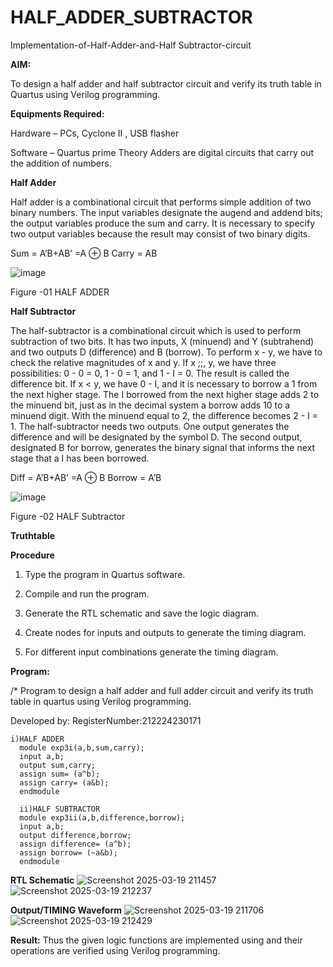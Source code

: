 # HALF_ADDER_SUBTRACTOR

Implementation-of-Half-Adder-and-Half Subtractor-circuit

**AIM:**

To design a half adder and half subtractor circuit and verify its truth table in Quartus using Verilog programming.

**Equipments Required:**

Hardware – PCs, Cyclone II , USB flasher 

Software – Quartus prime Theory Adders are digital circuits that carry out the addition of numbers.

**Half Adder**

Half adder is a combinational circuit that performs simple addition of two binary numbers. The input variables designate the augend and addend bits; the output variables produce the sum and carry. It is necessary to specify two output variables because the result may consist of two binary digits.

Sum = A’B+AB’ =A ⊕ B Carry = AB

![image](https://github.com/naavaneetha/HALF_ADDER_SUBTRACTOR/assets/154305477/bd4a0b2c-cdbc-4184-ab08-81578f121e1f)

Figure -01 HALF ADDER

**Half Subtractor**

The half-subtractor is a combinational circuit which is used to perform subtraction of two bits. It has two inputs, X (minuend) and Y (subtrahend) and two outputs D (difference) and B (borrow). To perform x - y, we have to check the relative magnitudes of x and y. If x ;;, y, we have three possibilities: 0 - 0 = 0, 1 - 0 = 1, and 1 - I = 0. The result is called the difference bit. If x < y, we have 0 - I, and it is necessary to borrow a 1 from the next higher stage. The I borrowed from the next higher stage adds 2 to the minuend bit, just as in the decimal system a borrow adds 10 to a minuend digit. With the minuend equal to 2, the difference becomes 2 - I = 1. The half-subtractor needs two outputs. One output generates the difference and will be designated by the symbol D. The second output, designated B for borrow, generates the binary signal that informs the next stage that a I has been borrowed. 

Diff = A’B+AB’ =A ⊕ B
Borrow = A’B

 ![image](https://github.com/naavaneetha/HALF_ADDER_SUBTRACTOR/assets/154305477/d76b099c-513f-4e7c-843a-e2fd028a531a)

Figure -02 HALF Subtractor

**Truthtable**

**Procedure**

1.	Type the program in Quartus software.

2.	Compile and run the program.

3.	Generate the RTL schematic and save the logic diagram.

4.	Create nodes for inputs and outputs to generate the timing diagram.

5.	For different input combinations generate the timing diagram.


**Program:**

/* Program to design a half adder and full adder circuit and verify its truth table in quartus using Verilog programming.

Developed by: RegisterNumber:212224230171
```
i)HALF ADDER
  module exp3i(a,b,sum,carry);
  input a,b;
  output sum,carry;
  assign sum= (a^b);
  assign carry= (a&b);
  endmodule
  
  ii)HALF SUBTRACTOR
  module exp3ii(a,b,difference,borrow);
  input a,b;
  output difference,borrow;
  assign difference= (a^b);
  assign borrow= (~a&b);
  endmodule
```

**RTL Schematic**
![Screenshot 2025-03-19 211457](https://github.com/user-attachments/assets/36d1f1bf-7658-4e81-a1e4-7f1aa9c16953)
![Screenshot 2025-03-19 212237](https://github.com/user-attachments/assets/1986bd4c-5aa6-42c1-a57f-21cbaeead4e5)



**Output/TIMING Waveform**
![Screenshot 2025-03-19 211706](https://github.com/user-attachments/assets/cfad0f5e-1ad5-4688-9c45-e3c88bd68043)
![Screenshot 2025-03-19 212429](https://github.com/user-attachments/assets/825d5985-4748-43f2-8655-527410eb1b61)



**Result:**
         Thus the given logic functions are implemented using and their operations are verified using Verilog programming.
